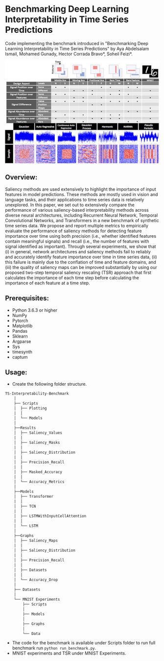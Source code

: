 # Benchmarking Deep Learning Interpretability in Time Series Predictions

Code implementing the benchmark introduced in "Benchmarking Deep Learning Interpretability in Time Series Predictions" by
Aya Abdelsalam Ismail, Mohamed Gunady, Hector Corrada Bravo*, Soheil Feizi*.

![alt text](summary.png)
## Overview:
Saliency methods are used extensively to highlight the importance of input features in model predictions. These methods are mostly used in vision and language tasks, and their applications to time series data is relatively unexplored. In this paper, we set out to extensively compare the performance of various saliency-based interpretability methods across diverse neural architectures, including Recurrent Neural Network, Temporal Convolutional Networks, and Transformers in a new benchmark of synthetic time series data. We propose and report multiple metrics to empirically evaluate the performance of saliency methods for detecting feature importance over time using both precision (i.e., whether identified features contain meaningful signals) and recall (i.e., the number of features with signal identified as important). Through several experiments, we show that (i) in general, network architectures and saliency methods fail to reliably and accurately identify feature importance over time in time series data, (ii) this failure is mainly due to the conflation of time and feature domains, and (iii) the quality of saliency maps can be improved substantially by using our proposed two-step temporal saliency rescaling (TSR) approach that first calculates the importance of each time step before calculating the importance of each feature at a time step.

## Prerequisites:
* Python 3.6.3 or higher
* NumPy
* Pytorch
* Matplotlib
* Pandas
* Sklearn
* Argparse
* Sys
* timesynth
* captum


## Usage:
- Create the following folder structure.
```
TS-Interpretability-Benchmark
    │
    ├── Scripts
    │  ├── Plotting
    |  │
    │  └── Models
    │ 
    ├──Results
    │  ├── Saliency_Values
    |  │
    │  ├── Saliency_Masks
    |  │
    │  ├── Saliency_Distribution
    |  │
    │  ├── Precision_Recall
    |  │
    │  ├── Masked_Accuracy
    |  │
    │  └── Accuracy_Metrics
    │ 
    ├──Models
    │  ├── Transformer
    |  │
    │  ├── TCN
    |  │
    │  ├── LSTMWithInputCellAttention
    |  │
    │  └── LSTM
    │ 
    ├──Graphs
    │  ├── Saliency_Maps
    |  │
    │  ├── Saliency_Distribution
    |  │
    │  ├── Precision_Recall
    |  │
    │  ├── Datasets
    |  │
    │  └── Accuracy_Drop
    │
    ├── Datasets
    │
    └── MNIST Experiments
        ├── Scripts
        │
        ├── Models
        │
        ├── Graphs
        │
        └── Data

```
- The code for the benchmark is available under Scripts folder to run full benchmark run ```python run_benchmark.py```.
- MNIST experiments and TSR under MNIST Experiments.
